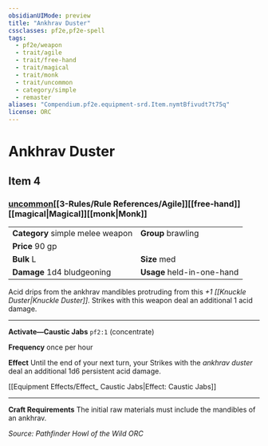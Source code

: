 ```yaml
---
obsidianUIMode: preview
title: "Ankhrav Duster"
cssclasses: pf2e,pf2e-spell
tags:
  - pf2e/weapon
  - trait/agile
  - trait/free-hand
  - trait/magical
  - trait/monk
  - trait/uncommon
  - category/simple
  - remaster
aliases: "Compendium.pf2e.equipment-srd.Item.nymtBfivudt7t75q"
license: ORC
---
```

# Ankhrav Duster
## Item 4
### [uncommon](uncommon.md "Uncommon Rarity Trait")[[3-Rules/Rule References/Agile]][[free-hand]][[magical|Magical]][[monk|Monk]] 

|  |  |
| -- | -- |
| **Category** simple melee weapon | **Group** brawling |
| **Price** 90 gp |  |
| **Bulk** L | **Size** med |
| **Damage** 1d4 bludgeoning  | **Usage** held-in-one-hand |



Acid drips from the ankhrav mandibles protruding from this _+1 [[Knuckle Duster|Knuckle Duster]]_. Strikes with this weapon deal an additional 1 acid damage.

* * *

**Activate—Caustic Jabs** `pf2:1` (concentrate)

**Frequency** once per hour

**Effect** Until the end of your next turn, your Strikes with the _ankhrav duster_ deal an additional 1d6 persistent acid damage.

[[Equipment Effects/Effect_ Caustic Jabs|Effect: Caustic Jabs]]

* * *

**Craft Requirements** The initial raw materials must include the mandibles of an ankhrav.

*Source: Pathfinder Howl of the Wild*
*ORC*